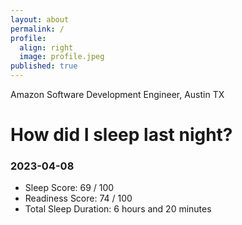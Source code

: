 ```yaml
---
layout: about
permalink: /
profile:
  align: right
  image: profile.jpeg
published: true
---
```


Amazon Software Development Engineer, Austin TX

# How did I sleep last night? 
### 2023-04-08
- Sleep Score: 69 / 100
- Readiness Score: 74 / 100 
- Total Sleep Duration: 6 hours and 20 minutes
